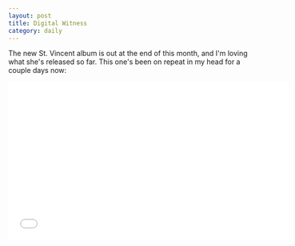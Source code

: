 ```yaml
---
layout: post
title: Digital Witness
category: daily
---
```

The new St. Vincent album is out at the end of this month, and I'm loving what she's released so far. This one's been on repeat in my head for a couple days now:
<div class="videowrapper"><span style="margin-top:20px;">
<iframe width="560" height="315" src="//www.youtube.com/embed/-7LsBjrqqHA" frameborder="0" allowfullscreen></iframe></span></div>
